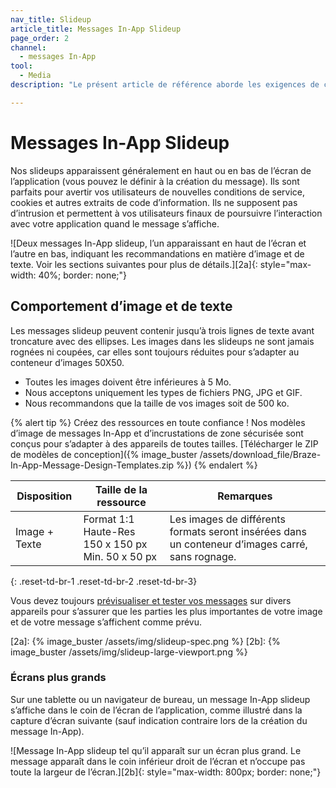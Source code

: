 ```yaml
---
nav_title: Slideup
article_title: Messages In-App Slideup
page_order: 2
channel:
  - messages In-App
tool:
  - Media
description: "Le présent article de référence aborde les exigences de conception des messages In-App slideup."

---
```


# Messages In-App Slideup

Nos slideups apparaissent généralement en haut ou en bas de l’écran de l’application (vous pouvez le définir à la création du message). Ils sont parfaits pour avertir vos utilisateurs de nouvelles conditions de service, cookies et autres extraits de code d’information. Ils ne supposent pas d’intrusion et permettent à vos utilisateurs finaux de poursuivre l’interaction avec votre application quand le message s’affiche.

![Deux messages In-App slideup, l’un apparaissant en haut de l’écran et l’autre en bas, indiquant les recommandations en matière d’image et de texte. Voir les sections suivantes pour plus de détails.][2a]{: style="max-width: 40%; border: none;"}

## Comportement d’image et de texte

Les messages slideup peuvent contenir jusqu’à trois lignes de texte avant troncature avec des ellipses. Les images dans les slideups ne sont jamais rognées ni coupées, car elles sont toujours réduites pour s’adapter au conteneur d’images 50X50.

- Toutes les images doivent être inférieures à 5 Mo.
- Nous acceptons uniquement les types de fichiers PNG, JPG et GIF.
- Nous recommandons que la taille de vos images soit de 500 ko.

{% alert tip %} Créez des ressources en toute confiance ! Nos modèles d’image de messages In-App et d’incrustations de zone sécurisée sont conçus pour s’adapter à des appareils de toutes tailles. [Télécharger le ZIP de modèles de conception]({% image_buster /assets/download_file/Braze-In-App-Message-Design-Templates.zip %}) {% endalert %}

| Disposition | Taille de la ressource | Remarques |
|--- | --- | --- |
| Image + Texte | Format 1:1<br>Haute-Res 150 x 150 px<br> Min. 50 x 50 px | Les images de différents formats seront insérées dans un conteneur d’images carré, sans rognage. |
{: .reset-td-br-1 .reset-td-br-2 .reset-td-br-3}

Vous devez toujours [prévisualiser et tester vos messages]({{site.baseurl}}/user_guide/message_building_by_channel/in-app_messages/testing/) sur divers appareils pour s’assurer que les parties les plus importantes de votre image et de votre message s’affichent comme prévu.

[2a]: {% image_buster /assets/img/slideup-spec.png %}
[2b]: {% image_buster /assets/img/slideup-large-viewport.png %}

### Écrans plus grands

Sur une tablette ou un navigateur de bureau, un message In-App slideup s’affiche dans le coin de l’écran de l’application, comme illustré dans la capture d’écran suivante (sauf indication contraire lors de la création du message In-App).

![Message In-App slideup tel qu’il apparaît sur un écran plus grand. Le message apparaît dans le coin inférieur droit de l’écran et n’occupe pas toute la largeur de l’écran.][2b]{: style="max-width: 800px; border: none;"}
